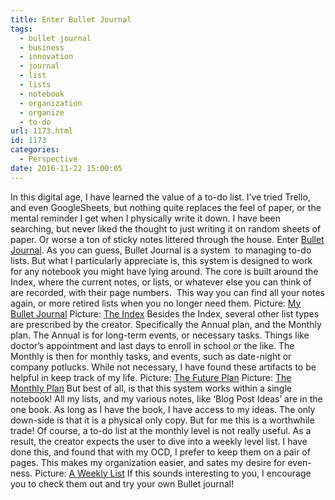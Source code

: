 ```yaml
---
title: Enter Bullet Journal
tags:
  - bullet journal
  - business
  - innovation
  - journal
  - list
  - lists
  - notebook
  - organization
  - organize
  - to-do
url: 1173.html
id: 1173
categories:
  - Perspective
date: 2016-11-22 15:00:05
---
```


In this digital age, I have learned the value of a to-do list. I’ve tried Trello, and even GoogleSheets, but nothing quite replaces the feel of paper, or the mental reminder I get when I physically write it down. I have been searching, but never liked the thought to just writing it on random sheets of paper. Or worse a ton of sticky notes littered through the house. Enter [Bullet Journal](http://bulletjournal.com/). As you can guess, Bullet Journal is a system  to managing to-do lists. But what I particularly appreciate is, this system is designed to work for any notebook you might have lying around. The core is built around the Index, where the current notes, or lists, or whatever else you can think of are recorded, with their page numbers.  This way you can find all your notes again, or more retired lists when you no longer need them. Picture: [My Bullet Journal](http://imgur.com/9fm1BFl) Picture: [The Index](http://imgur.com/mPkGAnN) Besides the Index, several other list types are prescribed by the creator. Specifically the Annual plan, and the Monthly plan. The Annual is for long-term events, or necessary tasks. Things like doctor’s appointment and last days to enroll in school or the like. The Monthly is then for monthly tasks, and events, such as date-night or company potlucks. While not necessary, I have found these artifacts to be helpful in keep track of my life. Picture: [The Future Plan](http://imgur.com/PSnsu58) Picture: [The Monthly Plan](http://imgur.com/oqCmG9J) But best of all, is that this system works within a single notebook! All my lists, and my various notes, like ‘Blog Post Ideas’ are in the one book. As long as I have the book, I have access to my ideas. The only down-side is that it is a physical only copy. But for me this is a worthwhile trade! Of course, a to-do list at the monthly level is not really useful. As a result, the creator expects the user to dive into a weekly level list. I have done this, and found that with my OCD, I prefer to keep them on a pair of pages. This makes my organization easier, and sates my desire for even-ness. Picture: [A Weekly List](http://imgur.com/xaQKyjH) If this sounds interesting to you, I encourage you to check them out and try your own Bullet journal!
